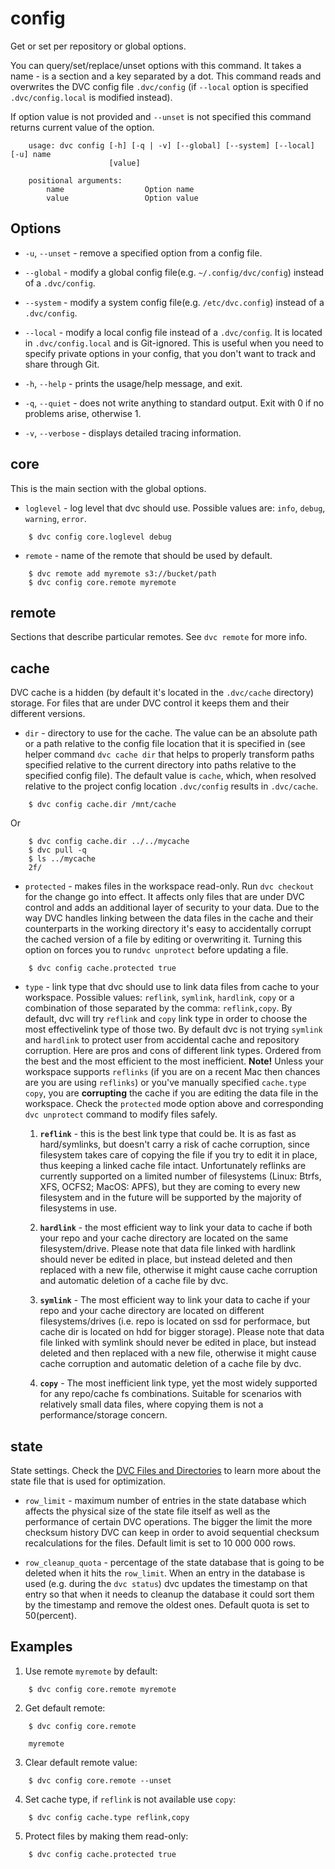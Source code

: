 # config

Get or set per repository or global options.

You can query/set/replace/unset options with this command. It takes a name - is
a section and a key separated by a dot. This command reads and overwrites the
DVC config file `.dvc/config` (if `--local` option is specified
`.dvc/config.local` is modified instead). 

If option value is not provided and `--unset` is not specified this command
returns current value of the option.

```usage
    usage: dvc config [-h] [-q | -v] [--global] [--system] [--local] [-u] name
                      [value]

    positional arguments:
        name                  Option name
        value                 Option value
```

## Options

* `-u`, `--unset` - remove a specified option from a config file.

* `--global` - modify a global config file(e.g. `~/.config/dvc/config`) instead
of a `.dvc/config`.

* `--system` - modify a system config file(e.g. `/etc/dvc.config`) instead of a
`.dvc/config`.

* `--local` - modify a local config file instead of a `.dvc/config`. It is
located in `.dvc/config.local` and is Git-ignored. This is useful when you need
to specify private options in your config, that you don't want to track and
share through Git.

* `-h`, `--help` - prints the usage/help message, and exit.

* `-q`, `--quiet` - does not write anything to standard output. Exit with 0 if
  no problems arise, otherwise 1.

* `-v`, `--verbose` - displays detailed tracing information.

## core 

This is the main section with the global options.

* `loglevel` - log level that dvc should use. Possible values are: `info`,
  `debug`, `warning`, `error`.

```dvc
    $ dvc config core.loglevel debug
```

* `remote` - name of the remote that should be used by default.

```dvc
    $ dvc remote add myremote s3://bucket/path
    $ dvc config core.remote myremote
```

## remote

Sections that describe particular remotes. See `dvc remote` for more info.

## cache

DVC cache is a hidden (by default it's located in the `.dvc/cache` directory)
storage. For files that are under DVC control it keeps them and their
different versions. 

* `dir` - directory to use for the cache. The value can be an absolute path or
a path relative to the config file location that it is specified in (see
helper command `dvc cache dir` that helps to properly transform paths specified
relative to the current directory into paths relative to the specified config
file). The default value is `cache`, which, when resolved relative to the
project config location `.dvc/config` results in `.dvc/cache`.

```dvc
    $ dvc config cache.dir /mnt/cache
```  
Or
```dvc
    $ dvc config cache.dir ../../mycache
    $ dvc pull -q
    $ ls ../mycache
    2f/
```  


* `protected` - makes files in the workspace read-only. Run `dvc checkout` for
the change go into effect. It affects only files that are under DVC control and
adds an additional layer of security to your data. Due to the way DVC handles
linking between the data files in the cache and their counterparts in the
working directory it's easy to accidentally corrupt the cached version of a
file by editing or overwriting it. Turning this option on forces you to run`dvc
unprotect` before updating a file.

```dvc
    $ dvc config cache.protected true
```  

* `type` - link type that dvc should use to link data files from cache to
your workspace. Possible values: `reflink`, `symlink`, `hardlink`, `copy`
or a combination of those separated by the comma: `reflink,copy`. By
default, dvc will try `reflink` and `copy` link type in order to choose the 
most effectivelink type of those two. By default dvc is not trying `symlink`
and `hardlink` to protect user from  accidental cache and repository 
corruption. Here are pros and cons of different link types. Ordered from the
best and the most efficient to the most inefficient. **Note!** Unless your 
workspace supports `reflinks` (if you are on a recent Mac then chances are you
are using `reflinks`) or you've manually specified `cache.type copy`, you are
**corrupting** the cache if you are editing the data file in the workspace.
Check the `protected` mode option above and corresponding `dvc unprotect`
command to modify files safely. 

  1. **`reflink`** - this is the best link type that could be. It is as
    fast as hard/symlinks, but doesn't carry a risk of cache corruption,
    since filesystem takes care of copying the file if you try to edit it in
    place, thus keeping a linked cache file intact. Unfortunately reflinks
    are currently supported on a limited number of filesystems (Linux: Btrfs,
    XFS, OCFS2; MacOS: APFS), but they are coming to every new filesystem
    and in the future will be supported by the majority of filesystems in
    use.

  2. **`hardlink`** - the most efficient way to link your data to cache if
    both your repo and your cache directory are located on the same
    filesystem/drive. Please note that data file linked with hardlink should
    never be edited in place, but instead deleted and then replaced with a
    new file, otherwise it might cause cache corruption and automatic
    deletion of a cache file by dvc.

  3. **`symlink`** - The most efficient way to link your data to cache if
  your repo and your cache directory are located on different
  filesystems/drives (i.e. repo is located on ssd for performace, but cache
  dir is located on hdd for bigger storage). Please note that data file
  linked with symlink should never be edited in place, but instead deleted
  and then replaced with a new file, otherwise it might cause cache
  corruption and automatic deletion of a cache file by dvc.

  4. **`copy`** - The most inefficient link type, yet the most widely
  supported for any repo/cache fs combinations. Suitable for scenarios with
  relatively small data files, where copying them is not a
  performance/storage concern.

## state

State settings. Check the 
[DVC Files and Directories](/doc/user-guide/dvc-files-and-directories) to learn
more about the state file that is used for optimization.

* `row_limit` - maximum number of entries in the state database which affects
the physical size of the state file itself as well as the performance
of certain DVC operations. The bigger the limit the more checksum history DVC
can keep in order to avoid sequential checksum recalculations for the files.
Default limit is set to 10 000 000 rows.
    
* `row_cleanup_quota` - percentage of the state database that is going to be
deleted when it hits the `row_limit`. When an entry in the database is used
(e.g. during the `dvc status`) dvc updates the timestamp on that entry so
that when it needs to cleanup the database it could sort them by the timestamp
and remove the oldest ones. Default quota is set to 50(percent).
    
## Examples

1. Use remote `myremote` by default:

```dvc
    $ dvc config core.remote myremote
```

2. Get default remote:

```dvc
    $ dvc config core.remote

    myremote
```

3. Clear default remote value:

```dvc
    $ dvc config core.remote --unset
```

4. Set cache type, if `reflink` is not available use `copy`:

```dvc
    $ dvc config cache.type reflink,copy
```

5. Protect files by making them read-only:

```dvc
    $ dvc config cache.protected true
```  
